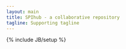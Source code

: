 ```yaml
---
layout: main
title: SPIhub - a collaborative repository
tagline: Supporting tagline
---
```

{% include JB/setup %}

